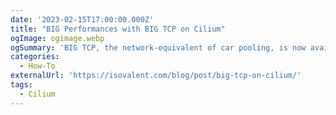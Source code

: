 ```yaml
---
date: '2023-02-15T17:00:00.000Z'
title: "BIG Performances with BIG TCP on Cilium"
ogImage: ogimage.webp
ogSummary: 'BIG TCP, the network-equivalent of car pooling, is now available with Cilium 1.13 to provide enhanced network performances for your nodes'
categories:
  - How-To
externalUrl: 'https://isovalent.com/blog/post/big-tcp-on-cilium/'
tags:
  - Cilium
---
```

